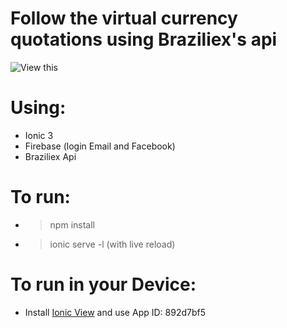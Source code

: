 # Follow the virtual currency quotations using Braziliex's api

![View this](src/assets/CheckCoinsGif.gif)

# Using:
* Ionic 3
* Firebase (login Email and Facebook)
* Braziliex Api

# To run:
* > npm install
* > ionic serve -l (with live reload)

# To run in your Device:
* Install [Ionic View](https://www.view.ionic.io/) and use App ID: 892d7bf5



